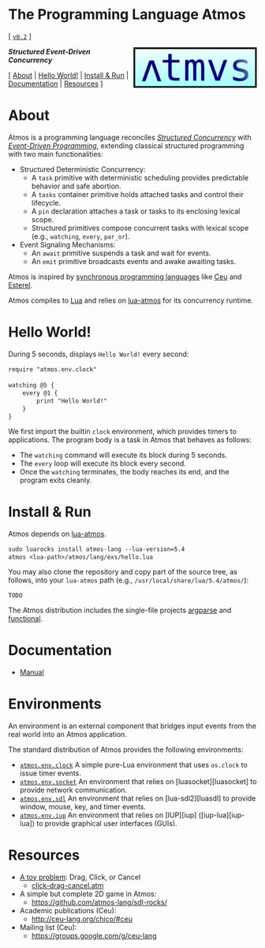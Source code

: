 # The Programming Language Atmos

[
    [`v0.2`](https://github.com/atmos-lang/atmos/tree/v0.2_0.2.1)
]

<img src="atmos-logo.png" width="250" align="right">

***Structured Event-Driven Concurrency***

[
    [About](#about)                 |
    [Hello World!](#hello-world)    |
    [Install & Run](#install--run)  |
    [Documentation](#documentation) |
    [Resources](#resources)
]

# About

Atmos is a programming language reconciles *[Structured Concurrency][sc]* with
*[Event-Driven Programming][events]*, extending classical structured
programming with two main functionalities:

- Structured Deterministic Concurrency:
    - A `task` primitive with deterministic scheduling provides predictable
      behavior and safe abortion.
    - A `tasks` container primitive holds attached tasks and control their
      lifecycle.
    - A `pin` declaration attaches a task or tasks to its enclosing lexical
      scope.
    - Structured primitives compose concurrent tasks with lexical scope (e.g.,
      `watching`, `every`, `par_or`).
- Event Signaling Mechanisms:
    - An `await` primitive suspends a task and wait for events.
    - An `emit` primitive broadcasts events and awake awaiting tasks.

Atmos is inspired by [synchronous programming languages][sync] like [Ceu][ceu]
and [Esterel][esterel].

Atmos compiles to [Lua][lua] and relies on [lua-atmos][lua-atmos] for its
concurrency runtime.

[sc]:           https://en.wikipedia.org/wiki/Structured_concurrency
[events]:       https://en.wikipedia.org/wiki/Event-driven_programming
[sync]:         https://fsantanna.github.io/sc.html
[ceu]:          http://www.ceu-lang.org/
[esterel]:      https://en.wikipedia.org/wiki/Esterel
[lua]:          https://www.lua.org/
[lua-atmos]:    https://github.com/lua-atmos/atmos/

# Hello World!

During 5 seconds, displays `Hello World!` every second:

```
require "atmos.env.clock"

watching @5 {
    every @1 {
        print "Hello World!"
    }
}
```

We first import the builtin `clock` environment, which provides timers to
applications.
The program body is a task in Atmos that behaves as follows:

- The `watching` command will execute its block during 5 seconds.
- The `every` loop will execute its block every second.
- Once the `watching` terminates, the body reaches its end, and the program
  exits cleanly.

# Install & Run

Atmos depends on [lua-atmos][lua-atmos].

```
sudo luarocks install atmos-lang --lua-version=5.4
atmos <lua-path>/atmos/lang/exs/hello.lua
```

You may also clone the repository and copy part of the source tree, as follows,
into your `lua-atmos` path (e.g., `/usr/local/share/lua/5.4/atmos/`):

```
TODO
```

The Atmos distribution includes the single-file projects
    [argparse](https://github.com/mpeterv/argparse) and
    [functional](https://github.com/wqferr/functional).

# Documentation

<!--
- [Guide](TODO)
-->

- [Manual](doc/manual-out.md)

# Environments

An environment is an external component that bridges input events from the real
world into an Atmos application.

The standard distribution of Atmos provides the following environments:

- [`atmos.env.clock`][atmos-clock]
    A simple pure-Lua environment that uses `os.clock` to issue timer events.
- [`atmos.env.socket`][atmos-socket]
    An environment that relies on [luasocket][luasocket] to provide network
    communication.
- [`atmos.env.sdl`][atmos-sdl]
    An environment that relies on [lua-sdl2][luasdl] to provide window, mouse,
    key, and timer events.
- [`atmos.env.iup`][atmos-iup]
    An environment that relies on [IUP][iup] ([iup-lua][iup-lua]) to provide
    graphical user interfaces (GUIs).

[atmos-clock]:  https://github.com/lua-atmos/atmos/tree/main/atmos/env/clock/
[atmos-socket]: https://github.com/lua-atmos/atmos/tree/main/atmos/env/socket/
[atmos-sdl]:    https://github.com/lua-atmos/atmos/tree/main/atmos/env/sdl/
[atmos-iup]:    https://github.com/lua-atmos/atmos/tree/main/atmos/env/iup/

# Resources

- [A toy problem][toy]: Drag, Click, or Cancel
    - [click-drag-cancel.atm](exs/click-drag-cancel.atm)
- A simple but complete 2D game in Atmos:
    - https://github.com/atmos-lang/sdl-rocks/
- Academic publications (Ceu):
    - http://ceu-lang.org/chico/#ceu
- Mailing list (Ceu):
    - https://groups.google.com/g/ceu-lang

[toy]: https://fsantanna.github.io/toy.html

